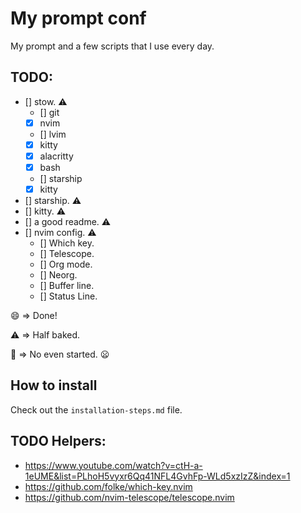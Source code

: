 # My prompt conf
My prompt and a few scripts that I use every day.

## TODO:
- [] stow. ⚠️
  - [] git
  - [x] nvim
  - [] lvim
  - [x] kitty
  - [x] alacritty
  - [x] bash
  - [] starship
  - [x] kitty
- [] starship. ⚠️
- [] kitty. ⚠️
- [] a good readme. ⚠️
- [] nvim config. ⚠️
  - [] Which key.
  - [] Telescope.
  - [] Org mode.
  - [] Neorg.
  - [] Buffer line.
  - [] Status Line.

😄 => Done!  


⚠️ => Half baked.  


🚫 => No even started. 😦  

## How to install
Check out the `installation-steps.md` file.


## TODO Helpers:
- https://www.youtube.com/watch?v=ctH-a-1eUME&list=PLhoH5vyxr6Qq41NFL4GvhFp-WLd5xzIzZ&index=1
- https://github.com/folke/which-key.nvim
- https://github.com/nvim-telescope/telescope.nvim

